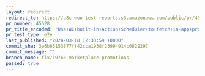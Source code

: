 ```yaml
---
layout: redirect
redirect_to: https://a8c-woo-test-reports.s3.amazonaws.com/public/pr/45628/e2e/index.html
pr_number: 45628
pr_title_encoded: "Use+WC+built-in+Action+Scheduler+to+fetch+in-app+promotions"
pr_test_type: e2e
last_published: "2024-03-18 12:33:59 +0000"
commit_sha: 3e6b65153877ff42cca1938f23994914c0822297
commit_message: ""
branch_name: fix/19763-marketplace-promotions
passed: true
---
```

